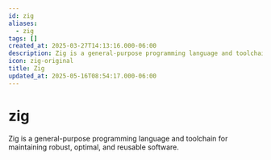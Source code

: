 ```yaml
---
id: zig
aliases:
  - zig
tags: []
created_at: 2025-03-27T14:13:16.000-06:00
description: Zig is a general-purpose programming language and toolchain for maintaining robust, optimal, and reusable software.
icon: zig-original
title: Zig
updated_at: 2025-05-16T08:54:17.000-06:00
---
```


# zig

Zig is a general-purpose programming language and toolchain for maintaining robust, optimal, and reusable software.
